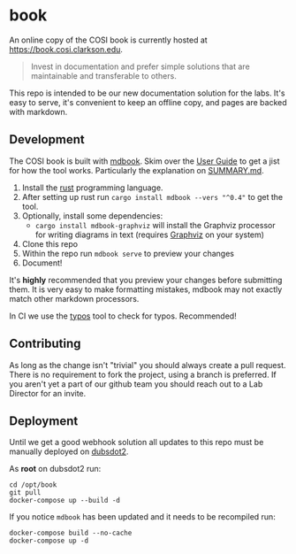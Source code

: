 # book

An online copy of the COSI book is currently hosted at https://book.cosi.clarkson.edu.

> Invest in documentation and prefer simple solutions that are maintainable and transferable to others.

This repo is intended to be our new documentation solution for the labs. It's easy to serve, it's convenient to keep an offline copy, and pages are backed with markdown.

## Development 

The COSI book is built with [mdbook](https://github.com/rust-lang/mdBook). Skim over the [User Guide](https://rust-lang.github.io/mdBook/) to get a jist for how the tool works. Particularly the explanation on [SUMMARY.md](https://rust-lang.github.io/mdBook/format/summary.html).

1. Install the [rust](https://rustup.rs/) programming language.
2. After setting up rust run `cargo install mdbook --vers "^0.4"` to get the tool.
3. Optionally, install some dependencies:
	- `cargo install mdbook-graphviz` will install the Graphviz processor for writing diagrams in text (requires [Graphviz](https://graphviz.org/) on your system)
4. Clone this repo
5. Within the repo run `mdbook serve` to preview your changes
6. Document!

It's **highly** recommended that you preview your changes before submitting them. It is very easy to make formatting mistakes, mdbook may not exactly match other markdown processors.

In CI we use the [typos](https://github.com/crate-ci/typos) tool to check for typos. Recommended!

## Contributing

As long as the change isn't "trivial" you should always create a pull request. There is no requirement to fork the project, using a branch is preferred. If you aren't yet a part of our github team you should reach out to a Lab Director for an invite.

## Deployment

Until we get a good webhook solution all updates to this repo must be manually deployed on [dubsdot2](https://book.cosi.clarkson.edu/infrastructure/vms.html#dubsdot2). 

As **root** on dubsdot2 run:

```
cd /opt/book
git pull
docker-compose up --build -d
```

If you notice `mdbook` has been updated and it needs to be recompiled run:
```
docker-compose build --no-cache
docker-compose up -d
```
